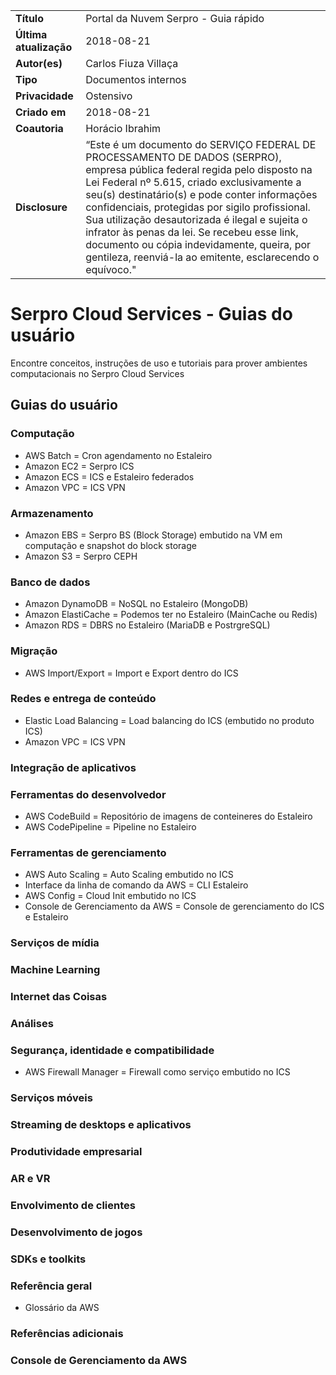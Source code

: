 ﻿|||
|--|--|
|**Título**|Portal da Nuvem Serpro - Guia rápido|
|**Última atualização**|2018-08-21|
|**Autor(es)**|Carlos Fiuza Villaça|
|**Tipo**|Documentos internos|
|**Privacidade**|Ostensivo|
|**Criado em**|2018-08-21|
|**Coautoria**|Horácio Ibrahim|
|**Disclosure**|“Este é um documento do SERVIÇO FEDERAL DE PROCESSAMENTO DE DADOS (SERPRO), empresa pública federal regida pelo disposto na Lei Federal nº 5.615, criado exclusivamente a seu(s) destinatário(s) e pode conter informações confidenciais, protegidas por sigilo profissional. Sua utilização desautorizada é ilegal e sujeita o infrator às penas da lei. Se recebeu esse link, documento ou cópia indevidamente, queira, por gentileza, reenviá-la ao emitente, esclarecendo o equívoco."|

# Serpro Cloud Services - Guias do usuário

Encontre conceitos, instruções de uso e tutoriais para prover ambientes computacionais no Serpro Cloud Services

## Guias do usuário

### Computação
- AWS Batch  = Cron agendamento no Estaleiro
- Amazon EC2 = Serpro ICS
- Amazon ECS = ICS e Estaleiro federados
- Amazon VPC = ICS VPN

### Armazenamento
- Amazon EBS = Serpro BS (Block Storage) embutido na VM em computação e snapshot do block storage
- Amazon S3 = Serpro CEPH

### Banco de dados
- Amazon DynamoDB = NoSQL no Estaleiro (MongoDB)
- Amazon ElastiCache = Podemos ter no Estaleiro (MainCache ou Redis)
- Amazon RDS = DBRS no Estaleiro (MariaDB e PostrgreSQL)

### Migração
- AWS Import/Export = Import e Export dentro do ICS

### Redes e entrega de conteúdo
- Elastic Load Balancing = Load balancing do ICS (embutido no produto ICS)
- Amazon VPC = ICS VPN

### Integração de aplicativos

### Ferramentas do desenvolvedor
- AWS CodeBuild = Repositório de imagens de conteineres do Estaleiro
- AWS CodePipeline = Pipeline no Estaleiro

### Ferramentas de gerenciamento
- AWS Auto Scaling = Auto Scaling embutido no ICS
- Interface da linha de comando da AWS = CLI Estaleiro
- AWS Config = Cloud Init embutido no ICS
- Console de Gerenciamento da AWS = Console de gerenciamento do ICS e Estaleiro

### Serviços de mídia

### Machine Learning

### Internet das Coisas

### Análises

### Segurança, identidade e compatibilidade
- AWS Firewall Manager = Firewall como serviço embutido no ICS

### Serviços móveis

### Streaming de desktops e aplicativos

### Produtividade empresarial

### AR e VR

### Envolvimento de clientes

### Desenvolvimento de jogos

### SDKs e toolkits

### Referência geral
- Glossário da AWS

### Referências adicionais

### Console de Gerenciamento da AWS
